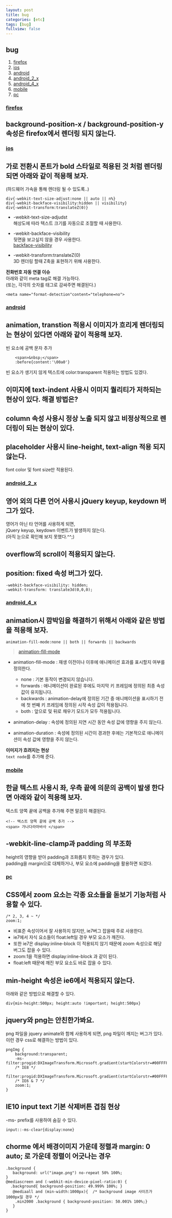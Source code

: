 ```yaml
---
layout: post
title: bug
categories: [etc]
tags: [bug]
fullview: false
---
```


## bug
1. [firefox](#firefox)  
1. [ios](#ios)  
1. [android](#android)  
1. [android_2_x](#android_2_x)  
1. [android_4_x](#android_4_x)  
1. [mobile](#mobile)  
1. [pc](#pc)  

### <a href="#" name="firefox">firefox</a>  
**background-position-x / background-position-y 속성은 firefox에서 렌더링 되지 않는다.**  
---

### <a href="#" name="ios">ios</a>  
**가로 전환시 폰트가 bold 스타일로 적용된 것 처럼 렌더링 되면 아래와 같이 적용해 보자.**  
---
(하드웨어 가속을 통해 렌더링 될 수 있도록..)

	div{-webkit-text-size-adjust:none || auto || n%}
	div{-webkit-backface-visibility:hidden || visibility}
	div{-webkit-transform:translateZ(0)}

- -webkit-text-size-adjudst  
	해상도에 따라 텍스트 크기를 자동으로 조절할 때 사용한다.  

- -webkit-backface-visibility  
	뒷면을 보고싶지 않을 경우 사용한다.  
	<a href="https://developer.mozilla.org/en-US/docs/Web/CSS/backface-visibility">backface-visibility</a>  

- -webkit-transform:translateZ(0)  
	3D 렌더링 할때 Z축을 표현하기 위해 사용한다.  

**전화번호 자동 연결 이슈**  
아래와 같이 meta tag로 해결 가능하다.  
(또는, 각각의 숫자를 태그로 감싸주면 해결된다.)  
	
	<meta name="format-detection"content="telephone=no">

### <a href="#" name="android">android</a>  
**animation, transtion 적용시 이미지가 흐리게 렌더링되는 현상이 있다면 아래와 같이 적용해 보자.**  
---
빈 요소에 공백 문자 추가  

		<span>&nbsp;</span>
		:before{content:'\00a0'}

빈 요소가 생기지 않게 텍스트에 color:transparent 적용하는 방법도 있겠다.  

**이미지에 text-indent 사용시 이미지 퀄리티가 저하되는 현상이 있다. 해결 방법은?**  
---
**column 속성 사용시 정상 노출 되지 않고 비정상적으로 렌더링이 되는 현상이 있다.**  
---
**placeholder 사용시 line-height, text-align 적용 되지 않는다.**  
---
font color 및 font size만 적용된다.  

### <a href="#" name="android_2_x">android_2_x</a>  
**영어 외의 다른 언어 사용시 jQuery keyup, keydown 버그가 있다.**  
---
영어가 아닌 타 언어를 사용하게 되면,  
jQuery keyup, keydown 이벤트가 발생하지 않는다.  
(아직 눈으로 확인해 보지 못했다.^^;)  

**overflow의 scroll이 적용되지 않는다.**  
---
**position: fixed 속성 버그가 있다.**  
---
	
	-webkit-backface-visibility: hidden;
	-webkit-transform: translate3d(0,0,0);

### <a href="#" name="android_4_x">android_4_x</a>  
**animation시 깜박임을 해결하기 위해서 아래와 같은 방법을 적용해 보자.**  
---
	
	animation-fill-mode:none || both || forwards || backwards

> <a href="https://developer.mozilla.org/en-US/docs/Web/CSS/animation-fill-mode">animation-fill-mode</a>  

- animation-fill-mode : 재생 이전이나 이후에 애니메이션 효과를 표시할지 여부를 정의한다.  
	- none : 기본 동작이 변경되지 않습니다.  
	- forwards : 애니메이션이 완료된 후에도 마지막 키 프레임에 정의된 최종 속성 값이 유지됩니다.  
	- backwards : animation-delay에 정의된 기간 중 애니메이션을 표시하기 전에 첫 번째 키 프레임에 정의된 시작 속성 값이 적용됩니다.  
	- both : 앞으로 및 뒤로 채우기 모드가 모두 적용됩니다.  

- animation-delay : 속성에 정의된 지연 시간 동안 속성 값에 영향을 주지 않는다.  
- animation-duration : 속성에 정의된 시간이 경과한 후에는 기본적으로 애니메이션이 속성 값에 영향을 주지 않는다.  

**이미지가 흐려지는 현상**  
`text node`를 추가해 준다.  

### <a href="#" name="mobile">mobile</a>  
**한글 텍스트 사용시 좌, 우측 끝에 의문의 공백이 발생 한다면 아래와 같이 적용해 보자.**  
---
텍스트 양쪽 끝에 공백을 추가해 주면 말끔히 해결된다.  
	
	<!-- 텍스트 양쪽 끝에 공백 추가 -->
	<span> 가나다라마바사 </span>

**-webkit-line-clamp과 padding 의 부조화**  
---
height의 영향을 받아 padding과 조화롭지 못하는 경우가 있다.  
padding을 margin으로 대체하거나, 부모 요소에 padding을 활용하면 되겠다.  

### <a href="#" name="pc">pc</a>  
**CSS에서 zoom 요소는 각종 요소들을 돋보기 기능처럼 사용할 수 있다.**  
---
	
	/* 2, 3, 4 ~ */
	zoom:1;

- 비표준 속성이어서 잘 사용하지 않지만, ie7버그 잡을때 주로 사용한다.  
- ie7에서 자식 요소들이 float:left일 경우 부모 요소가 깨진다.  
- 또한 ie7은 display:inline-block 이 적용되지 않기 때문에 zoom 속성으로 해당 버그도 잡을 수 있다.  
- zoom:1을 적용하면 display:inline-block 과 같이 된다.  
- float:left 때문에 깨진 부모 요소도 바로 잡을 수 있다.  

**min-height 속성은 ie6에서 적용되지 않는다.**  
---
아래와 같은 방법으로 해결할 수 있다.  
	
	div{min-height:500px; height:auto !important; height:500px}

**jquery와 png는 안친한가봐요.**  
---
png 파일을 jquery animate와 함께 사용하게 되면, png 파일이 깨지는 버그가 있다.  
이런 경우 css로 해결하는 방법이 있다.  
	
	pngImg {
		background:transparent;
		-ms-filter:progid:DXImageTransform.Microsoft.gradient(startColorstr=#00FFFFFF,endColorstr=#00FFFFFF);
		/* IE8 */
		filter:progid:DXImageTransform.Microsoft.gradient(startColorstr=#00FFFFFF,endColorstr=#00FFFFFF);
		/* IE6 & 7 */
		zoom:1;
	}

**IE10 input text 기본 삭제버튼 겹침 현상**  
---
-ms- prefix를 사용하여 숨길 수 있다.  
	
	input::-ms-clear{display:none}

**chorme 에서 배경이미지 가운데 정렬과 margin: 0 auto; 로 가운데 정렬이 어긋나는 경우**  
---
	
	.background {
	   background: url("image.png") no-repeat 50% 100%;
	}
	@mediascreen and (-webkit-min-device-pixel-ratio:0) {
	  .background{ background-position: 49.999% 100%; }
	   @mediaall and (min-width:1000px){  /* background image 사이즈가 1000px일 경우 */
		.min2000 .background { background-position: 50.001% 100%;}
	   }
	}